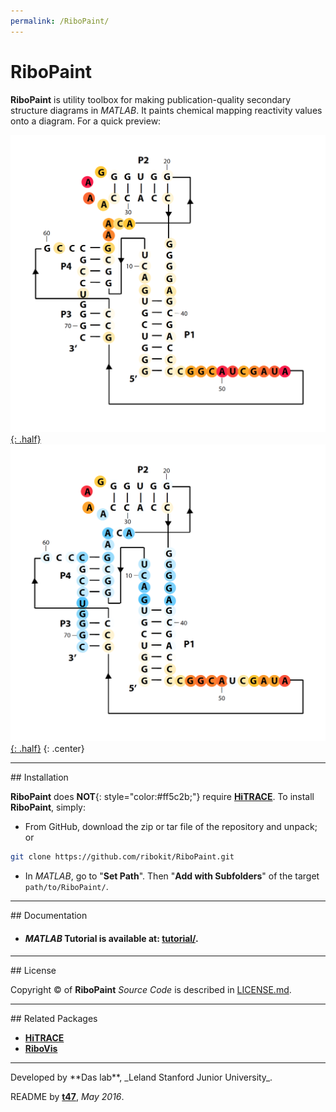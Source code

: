 ```yaml
---
permalink: /RiboPaint/
---
```


# RiboPaint

**RiboPaint** is utility toolbox for making publication-quality secondary structure diagrams in *MATLAB*. It paints chemical mapping reactivity values onto a diagram. For a quick preview:

[![Vectorized Figure plus Final](/repos/ribopaint/res/pfl_clr_plus.png "Vectorized Figure plus Final"){: .half}](https://raw.github.com/ribokit/RiboVis/master/Examples/pfl_clr_plus.png)
[![Vectorized Figure diff Final](/repos/ribopaint/res/pfl_clr_diff.png "Vectorized Figure diff Final"){: .half}](https://raw.github.com/ribokit/RiboVis/master/Examples/pfl_clr_diff.png)
{: .center}

<hr/>
## Installation

**RiboPaint** does **NOT**{: style="color:#ff5c2b;"} require [**HiTRACE**](/HiTRACE). To install **RiboPaint**, simply:

- From GitHub, download the zip or tar file of the repository and unpack; or 

```bash
git clone https://github.com/ribokit/RiboPaint.git
```

- In *MATLAB*, go to "**Set Path**". Then "**Add with Subfolders**" of the target `path/to/RiboPaint/`.


<hr/>
## Documentation

* #### *MATLAB* Tutorial is available at: [**tutorial/**](tutorial/).

<hr/>
## License

Copyright &copy; of **RiboPaint** _Source Code_ is described in [LICENSE.md](https://github.com/ribokit/RiboPaint/blob/master/LICENSE.md).

<hr/>
## Related Packages

* [**HiTRACE**](/HiTRACE/)
* [**RiboVis**](/RiboVis/)

<hr/>
Developed by **Das lab**, _Leland Stanford Junior University_.

README by [**t47**](https://t47.io/), *May 2016*.


